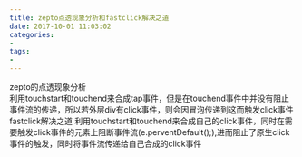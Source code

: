 ```yaml
---
title: zepto点透现象分析和fastclick解决之道
date: 2017-10-01 11:03:02
categories: 
- 
tags: 
- 
---
```



<!-- more -->
zepto的点透现象分析  
利用touchstart和touchend来合成tap事件，但是在touchend事件中并没有阻止事件流的传递，所以若外层div有click事件，则会因冒泡传递到这而触发click事件
fastclick解决之道
利用touchstart和touchend来合成自己的click事件，同时在需要触发click事件的元素上阻断事件流(e.perventDefault();),进而阻止了原生click事件的触发，同时将事件流传递给自己合成的click事件

